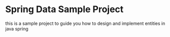 # Spring Data Sample Project

this is a sample project to guide you how to design and implement entities in java spring
